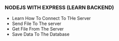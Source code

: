 ### NODEJS WITH EXPRESS (LEARN BACKEND)

- Learn How To Connect To THe Server
- Send File To The server
- Get File From The Server
- Save Data To The Database
